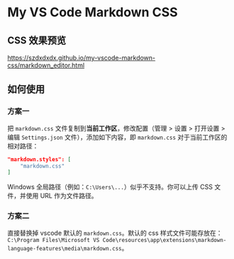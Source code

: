 # My VS Code Markdown CSS

## CSS 效果预览

https://szdxdxdx.github.io/my-vscode-markdown-css/markdown_editor.html

## 如何使用

### 方案一

把 `markdown.css` 文件复制到**当前工作区**，修改配置（管理 > 设置 > 打开设置 > 编辑 `Settings.json` 文件），添加如下内容，即 `markdown.css` 对于当前工作区的相对路径：

```json
"markdown.styles": [
    "markdown.css"
]
```

Windows 全局路径（例如：`C:\Users\...`）似乎不支持。你可以上传 CSS 文件，并使用 URL 作为文件路径。

### 方案二

直接替换掉 vscode 默认的 `markdown.css`。默认的 css 样式文件可能存放在：`C:\Program Files\Microsoft VS Code\resources\app\extensions\markdown-language-features\media\markdown.css`。
